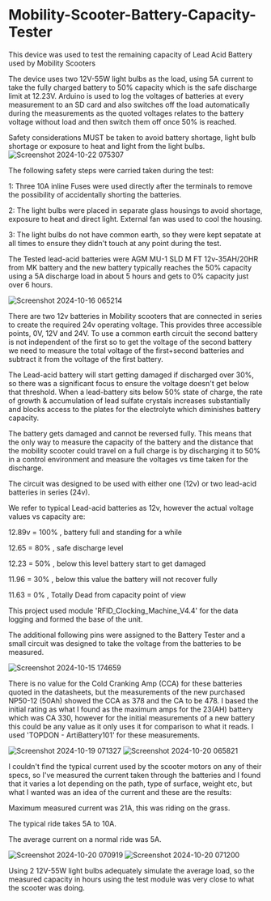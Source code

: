 # Mobility-Scooter-Battery-Capacity-Tester
This device was used to test the remaining capacity of Lead Acid Battery used by Mobility Scooters

The device uses two 12V-55W light bulbs as the load, using 5A current to take the fully charged battery to 50% capacity which is the safe discharge limit at 12.23V. Arduino is used to log the voltages of batteries at every measurement to an SD card and also switches off the load automatically during the measurements as the quoted voltages relates to the battery voltage without load and then switch them off once 50% is reached.


Safety considerations MUST be taken to avoid battery shortage, light bulb shortage or exposure to heat and light from the light bulbs.
![Screenshot 2024-10-22 075307](https://github.com/user-attachments/assets/4ad89288-b86b-472c-92be-2ce9b4178050)

The following safety steps were carried taken during the test:

1: Three 10A inline Fuses were used directly after the terminals to remove the possibility of accidentally shorting the batteries. 

2: The light bulbs were placed in separate glass housings to avoid shortage, exposure to heat and direct light. External fan was used to cool the housing.

3: The light bulbs do not have common earth, so they were kept sepatate at all times to ensure they didn't touch at any point during the test.


The Tested lead-acid batteries were AGM MU-1 SLD M FT 12v-35AH/20HR from MK battery and the new battery typically reaches the 50% capacity using a 5A discharge load in about 5 hours and gets to 0% capacity just over 6 hours.

![Screenshot 2024-10-16 065214](https://github.com/user-attachments/assets/0141f0c6-091d-4db5-bc24-7959f566fc13)

There are two 12v batteries in Mobility scooters that are connected in series to create the required 24v operating voltage. This provides three accessible  points, 0V, 12V and 24V. To use a common earth circuit the second battery is not independent of the first so to get the voltage of the second battery we need to measure the total voltage of the first+second batteries and subtract it from the voltage of the first battery.

The Lead-acid battery will start getting damaged if discharged over 30%, so there was a significant focus to ensure the voltage doesn't get below that threshold. 
When a lead-battery sits below 50% state of charge, the rate of growth & accumulation of lead sulfate crystals increases substantially and blocks access to the plates for the electrolyte which diminishes battery capacity. 

The battery gets damaged and cannot be reversed fully. This means that the only way to measure the capacity of the battery and the distance that the mobility scooter could travel on a full charge is by discharging it to 50% in a control environment and measure the voltages vs time taken for the discharge.

The circuit was designed to be used with either one (12v) or two lead-acid batteries in series (24v).

We refer to typical Lead-acid batteries as 12v, however the actual voltage values vs capacity are:

  12.89v = 100% , battery full and standing for a while

  12.65 = 80% , safe discharge level

  12.23 = 50% , below this level battery start to get damaged

  11.96 = 30% , below this value the battery will not recover fully

  11.63 = 0% , Totally Dead from capacity point of view

This project used module 'RFID_Clocking_Machine_V4.4' for the data logging and formed the base of the unit. 

The additional following pins were assigned to the Battery Tester and a small circuit was designed to take the voltage from the batteries to be measured.

![Screenshot 2024-10-15 174659](https://github.com/user-attachments/assets/4e2f7d95-faed-4111-bf52-be06c072d546)

There is no value for the Cold Cranking Amp (CCA) for these batteries quoted in the datasheets, but the measurements of the new purchased NP50-12 (50Ah) showed the CCA as 378 and the CA to be 478. I based the initial rating as what I found as the maximum amps for the 23(AH) battery which was CA 330, however for the initial measurements of a new battery this could be any value as it only uses it for comparison to what it reads. I used 'TOPDON - ArtiBattery101' for these measurements.

![Screenshot 2024-10-19 071327](https://github.com/user-attachments/assets/6e741641-0d63-4834-a514-c55d0aab8508)
![Screenshot 2024-10-20 065821](https://github.com/user-attachments/assets/f86364e3-aeb3-43ca-9f73-6bb18e48adf9)



I couldn't find the typical current used by the scooter motors on any of their specs, so I've measured the current taken through the batteries and I found that it varies a lot depending on the path, type of surface, weight etc, but what I wanted was an idea of the current and these are the results:

Maximum measured current was 21A, this was riding on the grass.

The typical ride takes 5A to 10A.

The average current on a normal ride was 5A.


![Screenshot 2024-10-20 070919](https://github.com/user-attachments/assets/08e3c8ad-65a4-4ee9-978d-c02e7e053a9a)
![Screenshot 2024-10-20 071200](https://github.com/user-attachments/assets/725ae643-56e3-4f92-81d4-a6793f0a1885)


Using 2 12V-55W light bulbs adequately simulate the average load, so the measured capacity in hours using the test module was very close to what the scooter was doing.


